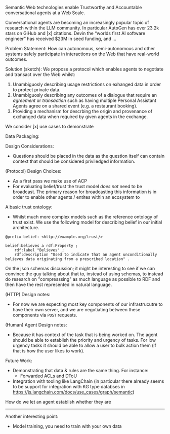 Semantic Web technologies enable Trustworthy and Accountable conversational agents at a Web Scale.

Conversational agents are becoming an increasingly popular topic of research within the LLM community. In particular AutoGen has over 23.2k stars on GiHub and [x] citations. Devin the “worlds first AI software engineer” has received $23M in seed funding, and …

Problem Statement:
How can autonomous, semi-autonomous and other systems safely participate in interactions on the Web that have real-world outcomes.

Solution (sketch):
We propose a protocol which enables agents to negotiate and transact over the Web whilst:
 1. Unambiguosly describing usage restrictions on exhanged data in order to protect private data.
 2. Unambiguosly describing any outcomes of a dialogue that require an *agreement* or *transaction* such as having multiple Personal Assistant Agents agree on a shared event (e.g. a restaurant booking).
 3. Providing a mechanism for descrbing the origin and provenance of exchanged data when required by given agents in the exchange.

We consider [x] use cases to demonstrate 

Data Packaging:
<!-- Perhaps we can get Ruben D. to write this bit? -->

Design Considerations:
 - Questions should be placed in the data as the question itself can contain context that should be considered priviledged information.


(Protocol) Design Choices:
 - As a first pass we make use of ACP
 - For evaluating belief/trust the trust model *does not* need to be broadcast. The primary reason for broadcasting this information is
   in order to enable other agents / entites within an ecosystem to 

A basic trust ontology:
 - Whilst much more complex models such as the reference ontology of trust exist. We use the following model for describing belief in our initial architecture.

```ttl
@prefix belief: <http://example.org/trust/>

belief:believes a rdf:Property ;
    rdf:label "Believes" ;
    rdf:description "Used to indicate that an agent unconditionally believes data originating from a prescribed location" .
```

On the json schemas discussion; it might be interesting to see if we can convince the guy talking about that to, instead of using schemas,
to instead do research on "compresssing" as much language as possible to RDF and then have the rest represented in natural language.

(HTTP) Design notes:
 - For now we are expecting most key components of our infrastrucutre to have their own server, and
 we are negotiating between these components via `POST` requests.

(Human) Agent Design notes:
 - Because it has context of the task that is being worked on. The agent should be able to establish
 the priority and urgency of tasks. For low urgency tasks it should be able to allow a user to bulk
 action them (if that is how the user likes to work).


Future Work:
 - Demonstrating that data & rules are the same thing. For instance:
   - Forwarded ACLs and DToU
 - Integration with tooling like LangChain (in particular there already seems to be support for integration with KG type databses in https://js.langchain.com/docs/use_cases/graph/semantic)


How do we let an agent establish whether they are 

---

Another interesting point:
 - Model training, you need to train with your own data 

